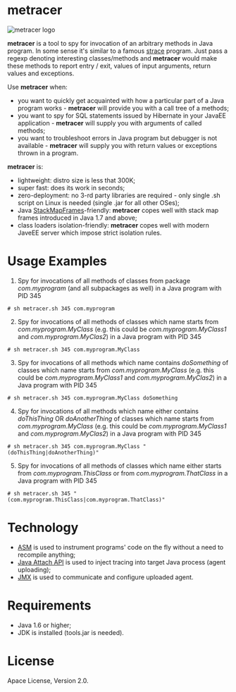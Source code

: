 # metracer
![metracer logo](http://develorium.com/wp-content/uploads/2015/11/metracer.png)

**metracer** is a tool to spy for invocation of an arbitrary methods in Java program. In some sense it's similar to a famous [strace] program. Just pass a regexp denoting interesting classes/methods and **metracer** would make these methods to report entry / exit, values of input arguments, return values and exceptions. 

Use **metracer** when:
 - you want to quickly get acquainted with how a particular part of a Java program works - **metracer** will provide you with a call tree of a methods;
 - you want to spy for SQL statements issued by Hibernate in your JavaEE application - **metracer** will supply you with arguments of called methods;
 - you want to troubleshoot errors in Java program but debugger is not available - **metracer** will supply you with return values or exceptions thrown in a program.

**metracer** is:
- lightweight: distro size is less that 300K;
- super fast: does its work in seconds;
- zero-deployment: no 3-rd party libraries are required - only single .sh script on Linux is needed (single .jar for all other OSes);
- Java [StackMapFrames]-friendly: **metracer** copes well with stack map frames introduced in Java 1.7 and above;
- class loaders isolation-friendly: **metracer** copes well with modern JaveEE server which impose strict isolation rules.

# Usage Examples
1) Spy for invocations of all methods of classes from package *com.myprogram* (and all subpackages as well) in a Java program with PID 345

`# sh metracer.sh 345 com.myprogram`

2) Spy for invocations of all methods of classes which name starts from *com.myprogram.MyClass* (e.g. this could be *com.myprogram.MyClass1* and *com.myprogram.MyClas2*) in a Java program with PID 345

`# sh metracer.sh 345 com.myprogram.MyClass`

3) Spy for invocations of all methods which name contains *doSomething* of classes which name starts from *com.myprogram.MyClass* (e.g. this could be *com.myprogram.MyClass1* and *com.myprogram.MyClas2*) in a Java program with PID 345

`# sh metracer.sh 345 com.myprogram.MyClass doSomething`

4) Spy for invocations of all methods which name either contains *doThisThing* OR *doAnotherThing* of classes which name starts from *com.myprogram.MyClass* (e.g. this could be *com.myprogram.MyClass1* and *com.myprogram.MyClas2*) in a Java program with PID 345

`# sh metracer.sh 345 com.myprogram.MyClass "(doThisThing|doAnotherThing)"`

5) Spy for invocations of all methods of classes which name either starts from *com.myprogram.ThisClass* or from *com.myprogram.ThatClass* in a Java program with PID 345

`# sh metracer.sh 345 "(com.myprogram.ThisClass|com.myprogram.ThatClass)"`


# Technology
- [ASM] is used to instrument programs' code on the fly without a need to recompile anything;
- [Java Attach API] is used to inject tracing into target Java process (agent uploading);
- [JMX] is used to communicate and configure uploaded agent.

# Requirements
- Java 1.6 or higher;
- JDK is installed (tools.jar is needed).

# License
Apace License, Version 2.0.

[strace]: <http://linux.die.net/man/1/strace>
[StackMapFrames]: http://stackoverflow.com/questions/25109942/is-there-a-better-explanation-of-stack-map-frames
[ASM]: <http://asm.ow2.org/>
[Java Attach API]: https://docs.oracle.com/javase/7/docs/jdk/api/attach/spec/com/sun/tools/attach/VirtualMachine.html
[JMX]: http://www.oracle.com/technetwork/articles/java/javamanagement-140525.html
